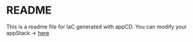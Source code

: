 # README
This is a readme file for IaC generated with appCD.
You can modify your appStack -> [here](http://cloud.stackgen.com/appstacks/e8a61ed3-7aac-475b-8347-00cc3285f70f)
